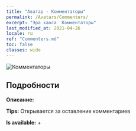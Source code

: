```yaml
---
title: "Аватар - Комментаторы"
permalink: /Avatars/Commenters/
excerpt: "Эра хаоса  Комментаторы"
last_modified_at: 2021-04-26
locale: ru
ref: "Commenters.md"
toc: false
classes: wide
---
```

 ![Комментаторы](/images/a/avatarFrame_14.png)

## Подробности

 **Описание:**  

 **Tips:** Открывается за оставление комментариев 

 **Is available:**  + 


